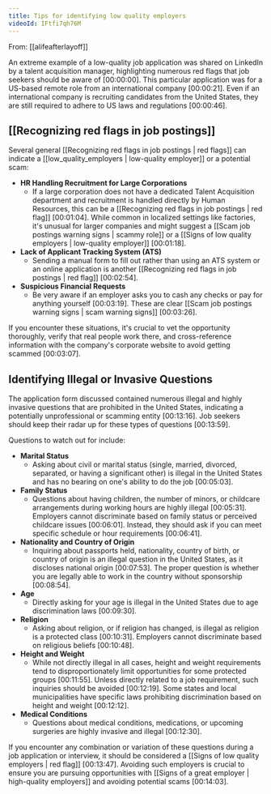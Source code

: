 ```yaml
---
title: Tips for identifying low quality employers
videoId: IFtfi7qh76M
---
```


From: [[alifeafterlayoff]] <br/> 

An extreme example of a low-quality job application was shared on LinkedIn by a talent acquisition manager, highlighting numerous red flags that job seekers should be aware of <a class="yt-timestamp" data-t="00:00:00">[00:00:00]</a>. This particular application was for a US-based remote role from an international company <a class="yt-timestamp" data-t="00:00:21">[00:00:21]</a>. Even if an international company is recruiting candidates from the United States, they are still required to adhere to US laws and regulations <a class="yt-timestamp" data-t="00:00:46">[00:00:46]</a>.

## [[Recognizing red flags in job postings]]

Several general [[Recognizing red flags in job postings | red flags]] can indicate a [[low_quality_employers | low-quality employer]] or a potential scam:

*   **HR Handling Recruitment for Large Corporations**
    *   If a large corporation does not have a dedicated Talent Acquisition department and recruitment is handled directly by Human Resources, this can be a [[Recognizing red flags in job postings | red flag]] <a class="yt-timestamp" data-t="00:01:04">[00:01:04]</a>. While common in localized settings like factories, it's unusual for larger companies and might suggest a [[Scam job postings warning signs | scammy role]] or a [[Signs of low quality employers | low-quality employer]] <a class="yt-timestamp" data-t="00:01:18">[00:01:18]</a>.
*   **Lack of Applicant Tracking System (ATS)**
    *   Sending a manual form to fill out rather than using an ATS system or an online application is another [[Recognizing red flags in job postings | red flag]] <a class="yt-timestamp" data-t="00:02:54">[00:02:54]</a>.
*   **Suspicious Financial Requests**
    *   Be very aware if an employer asks you to cash any checks or pay for anything yourself <a class="yt-timestamp" data-t="00:03:19">[00:03:19]</a>. These are clear [[Scam job postings warning signs | scam warning signs]] <a class="yt-timestamp" data-t="00:03:26">[00:03:26]</a>.

If you encounter these situations, it's crucial to vet the opportunity thoroughly, verify that real people work there, and cross-reference information with the company's corporate website to avoid getting scammed <a class="yt-timestamp" data-t="00:03:07">[00:03:07]</a>.

## Identifying Illegal or Invasive Questions

The application form discussed contained numerous illegal and highly invasive questions that are prohibited in the United States, indicating a potentially unprofessional or scamming entity <a class="yt-timestamp" data-t="00:13:16">[00:13:16]</a>. Job seekers should keep their radar up for these types of questions <a class="yt-timestamp" data-t="00:13:59">[00:13:59]</a>.

Questions to watch out for include:

*   **Marital Status**
    *   Asking about civil or marital status (single, married, divorced, separated, or having a significant other) is illegal in the United States and has no bearing on one's ability to do the job <a class="yt-timestamp" data-t="00:05:03">[00:05:03]</a>.
*   **Family Status**
    *   Questions about having children, the number of minors, or childcare arrangements during working hours are highly illegal <a class="yt-timestamp" data-t="00:05:31">[00:05:31]</a>. Employers cannot discriminate based on family status or perceived childcare issues <a class="yt-timestamp" data-t="00:06:01">[00:06:01]</a>. Instead, they should ask if you can meet specific schedule or hour requirements <a class="yt-timestamp" data-t="00:06:41">[00:06:41]</a>.
*   **Nationality and Country of Origin**
    *   Inquiring about passports held, nationality, country of birth, or country of origin is an illegal question in the United States, as it discloses national origin <a class="yt-timestamp" data-t="00:07:53">[00:07:53]</a>. The proper question is whether you are legally able to work in the country without sponsorship <a class="yt-timestamp" data-t="00:08:54">[00:08:54]</a>.
*   **Age**
    *   Directly asking for your age is illegal in the United States due to age discrimination laws <a class="yt-timestamp" data-t="00:09:30">[00:09:30]</a>.
*   **Religion**
    *   Asking about religion, or if religion has changed, is illegal as religion is a protected class <a class="yt-timestamp" data-t="00:10:31">[00:10:31]</a>. Employers cannot discriminate based on religious beliefs <a class="yt-timestamp" data-t="00:10:48">[00:10:48]</a>.
*   **Height and Weight**
    *   While not directly illegal in all cases, height and weight requirements tend to disproportionately limit opportunities for some protected groups <a class="yt-timestamp" data-t="00:11:55">[00:11:55]</a>. Unless directly related to a job requirement, such inquiries should be avoided <a class="yt-timestamp" data-t="00:12:19">[00:12:19]</a>. Some states and local municipalities have specific laws prohibiting discrimination based on height and weight <a class="yt-timestamp" data-t="00:12:12">[00:12:12]</a>.
*   **Medical Conditions**
    *   Questions about medical conditions, medications, or upcoming surgeries are highly invasive and illegal <a class="yt-timestamp" data-t="00:12:30">[00:12:30]</a>.

If you encounter any combination or variation of these questions during a job application or interview, it should be considered a [[Signs of low quality employers | red flag]] <a class="yt-timestamp" data-t="00:13:47">[00:13:47]</a>. Avoiding such employers is crucial to ensure you are pursuing opportunities with [[Signs of a great employer | high-quality employers]] and avoiding potential scams <a class="yt-timestamp" data-t="00:14:03">[00:14:03]</a>.